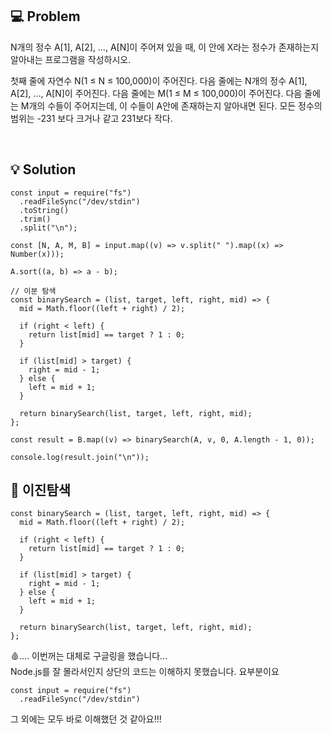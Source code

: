 ## 💻 Problem
N개의 정수 A[1], A[2], …, A[N]이 주어져 있을 때, 이 안에 X라는 정수가 존재하는지 알아내는 프로그램을 작성하시오.

첫째 줄에 자연수 N(1 ≤ N ≤ 100,000)이 주어진다. 다음 줄에는 N개의 정수 A[1], A[2], …, A[N]이 주어진다. 다음 줄에는 M(1 ≤ M ≤ 100,000)이 주어진다. 다음 줄에는 M개의 수들이 주어지는데, 이 수들이 A안에 존재하는지 알아내면 된다. 모든 정수의 범위는 -231 보다 크거나 같고 231보다 작다.


<br/>

## 💡 Solution

```
const input = require("fs")
  .readFileSync("/dev/stdin")
  .toString()
  .trim()
  .split("\n");

const [N, A, M, B] = input.map((v) => v.split(" ").map((x) => Number(x)));

A.sort((a, b) => a - b);

// 이분 탐색
const binarySearch = (list, target, left, right, mid) => {
  mid = Math.floor((left + right) / 2);

  if (right < left) {
    return list[mid] == target ? 1 : 0;
  }

  if (list[mid] > target) {
    right = mid - 1;
  } else {
    left = mid + 1;
  }

  return binarySearch(list, target, left, right, mid);
};

const result = B.map((v) => binarySearch(A, v, 0, A.length - 1, 0));

console.log(result.join("\n"));
```

## 💭 이진탐색

```
const binarySearch = (list, target, left, right, mid) => {
  mid = Math.floor((left + right) / 2);

  if (right < left) {
    return list[mid] == target ? 1 : 0;
  }

  if (list[mid] > target) {
    right = mid - 1;
  } else {
    left = mid + 1;
  }

  return binarySearch(list, target, left, right, mid);
};
```

🩸....
이번꺼는 대체로 구글링을 했습니다... 
<br/>Node.js를 잘 몰라서인지
상단의 코드는 이해하지 못했습니다.
요부분이요
```
const input = require("fs")
  .readFileSync("/dev/stdin")
  ```
그 외에는 모두 바로 이해했던 것 같아요!!! 
